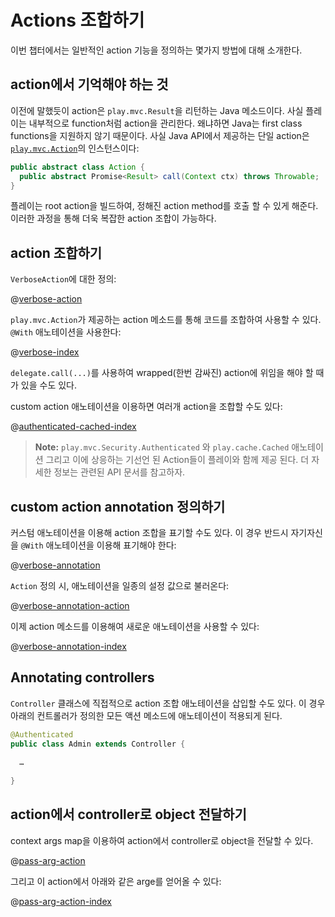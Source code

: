 <!--- Copyright (C) 2009-2015 Typesafe Inc. <http://www.typesafe.com> -->
# Actions 조합하기

이번 챕터에서는 일반적인 action 기능을 정의하는 몇가지 방법에 대해 소개한다.

## action에서 기억해야 하는 것

이전에 말했듯이 action은 `play.mvc.Result`을 리턴하는 Java 메소드이다. 사실 플레이는 내부적으로 function처럼 action을 관리한다. 왜냐하면 Java는 first class functions을 지원하지 않기 때문이다. 사실 Java API에서 제공하는 단일 action은 [`play.mvc.Action`](api/java/play/mvc/Action.html)의 인스턴스이다:

```java
public abstract class Action {
  public abstract Promise<Result> call(Context ctx) throws Throwable;
}
```

플레이는 root action을 빌드하여, 정해진 action method를 호출 할 수 있게 해준다. 이러한 과정을 통해 더욱 복잡한 action 조합이 가능하다.

## action 조합하기

`VerboseAction`에 대한 정의:

@[verbose-action](code/javaguide/http/JavaActionsComposition.java)

`play.mvc.Action`가 제공하는 action 메소드를 통해 코드를 조합하여 사용할 수 있다. `@With` 애노테이션을 사용한다:

@[verbose-index](code/javaguide/http/JavaActionsComposition.java)

`delegate.call(...)`를 사용하여 wrapped(한번 감싸진) action에 위임을 해야 할 때가 있을 수도 있다.

custom action 애노테이션을 이용하면 여러개 action을 조합할 수도 있다:

@[authenticated-cached-index](code/javaguide/http/JavaActionsComposition.java)

> **Note:**  ```play.mvc.Security.Authenticated``` 와 ```play.cache.Cached``` 애노테이션 그리고 이에 상응하는 기선언 된 Action들이 플레이와 함께 제공 된다. 더 자세한 정보는 관련된 API 문서를 참고하자.

## custom action annotation 정의하기

커스텀 애노테이션을 이용해 action 조합을 표기할 수도 있다. 이 경우 반드시 자기자신을 `@With` 애노테이션을 이용해 표기해야 한다:

@[verbose-annotation](code/javaguide/http/JavaActionsComposition.java)

`Action` 정의 시, 애노테이션을 일종의 설정 값으로 불러온다:

@[verbose-annotation-action](code/javaguide/http/JavaActionsComposition.java)

이제 action 메소드를 이용해여 새로운 애노테이션을 사용할 수 있다:

@[verbose-annotation-index](code/javaguide/http/JavaActionsComposition.java)

## Annotating controllers

`Controller` 클래스에 직접적으로 action 조합 애노테이션을 삽입할 수도 있다. 이 경우 아래의 컨트롤러가 정의한 모든 액션 메소드에 애노테이션이 적용되게 된다.

```java
@Authenticated
public class Admin extends Controller {
    
  …
    
}
```

## action에서 controller로 object 전달하기

context args map을 이용하여 action에서 controller로 object을 전달할 수 있다.

@[pass-arg-action](code/javaguide/http/JavaActionsComposition.java)

그리고 이 action에서 아래와 같은 arge를 얻어올 수 있다:

@[pass-arg-action-index](code/javaguide/http/JavaActionsComposition.java)
